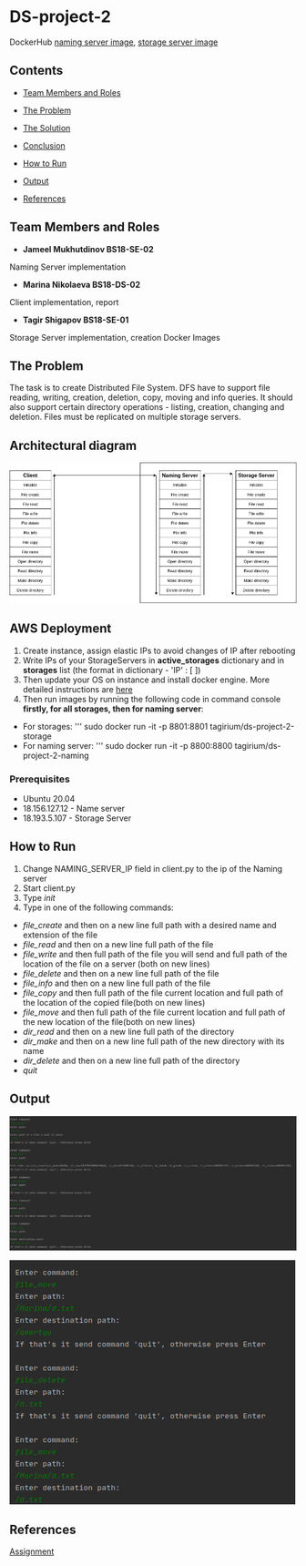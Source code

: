 # DS-project-2

DockerHub [naming server image](https://hub.docker.com/repository/docker/tagirium/ds-project-2-naming), [storage server image](https://hub.docker.com/repository/docker/tagirium/ds-project-2-storage)

## Contents

* [Team Members and Roles](#team-members-and-roles)

* [The Problem](#the-problem)

* [The Solution](#the-solution)

* [Conclusion](#conclusion)

* [How to Run](#how-to-run)

* [Output](#output)

* [References](#references)

## Team Members and Roles

* **Jameel Mukhutdinov BS18-SE-02**

Naming Server implementation

* **Marina Nikolaeva BS18-DS-02**

Client implementation, report

* **Tagir Shigapov BS18-SE-01**

Storage Server implementation, creation Docker Images


## The Problem

The task is to create Distributed File System. DFS have to support file reading, writing, creation, deletion, copy, moving and info queries. It should also support certain directory operations - listing, creation, changing and deletion. Files must be replicated on multiple storage servers.

## Architectural diagram

![diagram](https://github.com/tagirium/DS-project-2/blob/main/diagram.png)

## AWS Deployment
1. Create instance, assign elastic IPs to avoid changes of IP after rebooting
2. Write IPs of your StorageServers in **active_storages** dictionary and in **storages** list (the format in dictionary - 'IP' : [ ]) 
3. Then update your OS on instance and install docker engine. More detailed instructions are [here](https://docs.docker.com/engine/install/ubuntu/)
4. Then run images by running the following code in command console **firstly, for all storages, then for naming server**:
* For storages: ''' sudo docker run -it -p 8801:8801 tagirium/ds-project-2-storage
* For naming server: ''' sudo docker run -it -p 8800:8800 tagirium/ds-project-2-naming

### Prerequisites
* Ubuntu 20.04
* 18.156.127.12 - Name server
* 18.193.5.107 - Storage Server

## How to Run
1. Change NAMING_SERVER_IP field in client.py to the ip of the Naming server
2. Start client.py
3. Type _init_
3. Type in one of the following commands:
* _file_create_ and then on a new line full path with a desired name and extension of the file
* _file_read_ and then on a new line full path of the file
* _file_write_ and then full path of the file you will send and full path of the location of the file on a server (both on new lines)
* _file_delete_ and then on a new line full path of the file
* _file_info_ and then on a new line full path of the file
* _file_copy_ and then full path of the file current location and full path of the location of the copied file(both on new lines)
* _file_move_ and then full path of the file current location and full path of the new location of the file(both on new lines)
* _dir_read_ and then on a new line full path of the directory
* _dir_make_ and then on a new line full path of the new directory with its name
* _dir_delete_ and then on a new line full path of the directory
* _quit_


## Output

![output1](https://github.com/tagirium/DS-project-2/blob/main/output1.png)

![output2](https://github.com/tagirium/DS-project-2/blob/main/output2.png)




## References

[Assignment](https://docs.google.com/document/d/1Is2QFO20RjxVrZMSMCxsBa-FUgGgaIJ7e_o3CeQKN6w/edit#)


